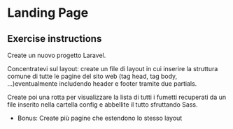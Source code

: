 # Landing Page

## Exercise instructions

Create un nuovo progetto Laravel.

Concentratevi sul layout: create un file di layout in cui inserire la struttura comune di tutte le pagine del sito web (tag head, tag body, ...)eventualmente includendo header e footer tramite due partials.

Create poi una rotta per visualizzare la lista di tutti i fumetti recuperati da un file inserito nella cartella config e abbellite il tutto sfruttando Sass.

- Bonus:
Create più pagine che estendono lo stesso layout